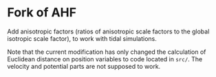 # Fork of AHF

Add anisotropic factors (ratios of anisotropic scale factors to the global
isotropic scale factor), to work with tidal simulations.

Note that the current modification has only changed the calculation of
Euclidean distance on position variables to code located in `src/`.
The velocity and potential parts are not supposed to work.
